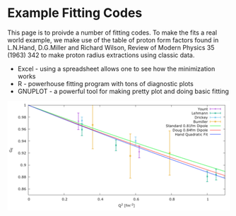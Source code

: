 # Example Fitting Codes

This page is to proivde a number of fitting codes.    To make the fits a real world example, we make use of the table of proton form factors
found in L.N.Hand, D.G.Miller and Richard Wilson, Review of Modern Physics 35 (1963) 342 to make proton radius extractions using classic data.

* Excel - using a spreadsheet allows one to see how the minimization works
* R - powerhouse fitting program with tons of diagnostic plots
* GNUPLOT - a powerful tool for making pretty plot and doing basic fitting

<img src="https://github.com/JeffersonLab/Example-Fitting-Codes/blob/master/GNUPLOT/gnuplot-output.png" width="640">

